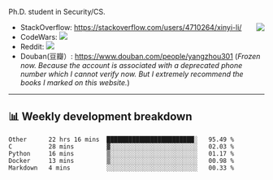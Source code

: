 Ph.D. student in Security/CS.

<img align="right" src="https://github-readme-stats.vercel.app/api?username=li-xin-yi&count_private=true&show_icons=true&hide_title=true&theme=tokyonight" />

- StackOverflow: https://stackoverflow.com/users/4710264/xinyi-li/
- CodeWars: [![](https://www.codewars.com/users/xy-li/badges/micro)](https://www.codewars.com/users/xy-li/)
- Reddit: [![](https://img.shields.io/reddit/user-karma/combined/xy-li?style=social)](https://www.reddit.com/user/xy-li/)
- Douban(豆瓣）: https://www.douban.com/people/yangzhou301  (*Frozen now. Because the account is associated with a deprecated phone number which I cannot verify now. But I extremely recommend the books I marked on this website.*)

---

## 📊 Weekly development breakdown

<!--START_SECTION:waka-->
```text
Other      22 hrs 16 mins  ████████████████████████░   95.49 % 
C          28 mins         ▓░░░░░░░░░░░░░░░░░░░░░░░░   02.03 % 
Python     16 mins         ▒░░░░░░░░░░░░░░░░░░░░░░░░   01.17 % 
Docker     13 mins         ▒░░░░░░░░░░░░░░░░░░░░░░░░   00.98 % 
Markdown   4 mins          ░░░░░░░░░░░░░░░░░░░░░░░░░   00.33 % 
```
<!--END_SECTION:waka-->
